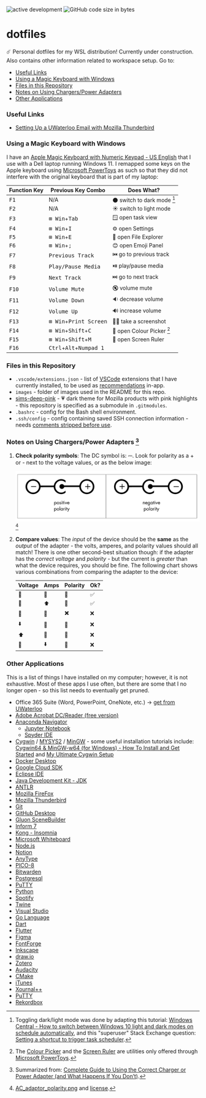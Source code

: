 ![active development](https://img.shields.io/badge/active%20dev-yes-brightgreen.svg)
![GitHub code size in bytes](https://img.shields.io/github/languages/code-size/simcard0000/dotfiles.svg)
# dotfiles
☄️ Personal dotfiles for my WSL distribution! Currently under construction. Also contains other information related to workspace setup. Go to:
* [Useful Links](#useful-links)
* [Using a Magic Keyboard with Windows](#using-a-magic-keyboard-with-windows)
* [Files in this Repository](#files-in-this-repository)
* [Notes on Using Chargers/Power Adapters](#notes-on-using-chargerspower-adapters)
* [Other Applications](#other-applications)

### Useful Links
* [Setting Up a UWaterloo Email with Mozilla Thunderbird](https://cs.uwaterloo.ca/twiki/view/CrySP/UWaterlooEmailThunderbird)

### Using a Magic Keyboard with Windows

I have an [Apple Magic Keyboard with Numeric Keypad - US English](https://www.apple.com/ca/shop/product/MQ052LL/A/magic-keyboard-with-numeric-keypad-us-english?afid=p238%7Cstr3DVrrv-dc_mtid_1870765e38482_pcrid_590109978670_pgrid_133662840134_pntwk_g_pchan_online_pexid__&cid=aos-ca-kwgo-pla---slid---product-MQ052LL/A-CA) that I use with a Dell laptop running Windows 11. I remapped some keys on the Apple keyboard using [Microsoft PowerToys](https://learn.microsoft.com/en-us/windows/powertoys/) as such so that they did not interfere with the original keyboard that is part of my laptop:

| Function Key | Previous Key Combo | Does What? |
| ------------ | ------------------ | ----- |
| <kbd>F1</kbd> | N/A | 🌑 switch to dark mode [^1] |
| <kbd>F2</kbd> | N/A | ☀️ switch to light mode |
| <kbd>F3</kbd> | <kbd>⊞ Win</kbd>+<kbd>Tab</kbd> | 🪟 open task view | 
| <kbd>F4</kbd> | <kbd>⊞ Win</kbd>+<kbd>I</kbd> | ⚙️ open Settings |
| <kbd>F5</kbd> | <kbd>⊞ Win</kbd>+<kbd>E</kbd> | 📁 open File Explorer | 
| <kbd>F6</kbd> | <kbd>⊞ Win</kbd>+<kbd>;</kbd> | 😊 open Emoji Panel |
| <kbd>F7</kbd> | <kbd>Previous Track</kbd> | ⏮️ go to previous track |
| <kbd>F8</kbd> | <kbd>Play/Pause Media</kbd> | ⏯️ play/pause media |
| <kbd>F9</kbd> | <kbd>Next Track</kbd> | ⏭️ go to next track |
| <kbd>F10</kbd> | <kbd>Volume Mute</kbd> | 🔇 volume mute |
| <kbd>F11</kbd>| <kbd>Volume Down</kbd> | 🔉 decrease volume |
| <kbd>F12</kbd> | <kbd>Volume Up</kbd> | 🔊 increase volume |
| <kbd>F13</kbd> | <kbd>⊞ Win</kbd>+<kbd>Print Screen</kbd> | 🤳🏽 take a screenshot |
| <kbd>F14</kbd> | <kbd>⊞ Win</kbd>+<kbd>Shift</kbd>+<kbd>C</kbd> | 🎨 open Colour Picker [^2] |
| <kbd>F15</kbd> | <kbd>⊞ Win</kbd>+<kbd>Shift</kbd>+<kbd>M</kbd> | 📏 open Screen Ruler |
| <kbd>F16</kbd> | <kbd>Ctrl</kbd>+<kbd>Alt</kbd>+<kbd>Numpad 1</kbd>

### Files in this Repository

* `.vscode/extensions.json` - list of [VSCode](https://code.visualstudio.com/) extensions that I have currently installed, to be used as [recommendations](https://code.visualstudio.com/docs/editor/extension-marketplace#_workspace-recommended-extensions) in-app.
* `images` - folder of images used in the README for this repo.
* [sims-deep-pink](https://github.com/simcard0000/sims-deep-pink) - 💗 dark theme for Mozilla products with pink highlights - this repository is specified as a submodule in `.gitmodules`.
* `.bashrc` - config for the Bash shell environment.
* `.ssh/config` - config containing saved SSH connection information - needs [comments stripped before use](https://github.com/getify/JSON.minify/tree/python).

### Notes on Using Chargers/Power Adapters [^3]

1. **Check polarity symbols**: The DC symbol is: ⎓. Look for polarity as a + or - next to the voltage values, or as the below image:
   
   ![polarity symbols](https://github.com/simcard0000/dotfiles/blob/main/images/AC_adaptor_polarity.png)[^4]

3. **Compare values**: The *input* of the device should be the **same** as the *output* of the adapter - the volts, amperes, and polarity values should all match! There is one other second-best situation though: if the adapter has the *correct voltage* and *polarity* - but the current is *greater* than what the device requires, you should be fine. The following chart shows various combinations from comparing the adapter to the device:

    |Voltage|Amps|Polarity|Ok?|
    |-------|----|--------|---|
    |🟰|🟰|🟰|✅|
    |🟰|⬆️|🟰|✅|
    |🟰|🟰|✖️|❌|
    |⬇️|🟰|🟰|❌|
    |⬆️|🟰|🟰|❌|
    |🟰|⬇️|🟰|❌|

### Other Applications
This is a list of things I have installed on my computer; however, it is not exhaustive. Most of these apps I use often, but there are some that I no longer open - so this list needs to eventually get pruned.

* Office 365 Suite (Word, PowerPoint, OneNote, etc.) → [get from UWaterloo](https://uwaterloo.ca/microsoft-365/)
* [Adobe Acrobat DC/Reader (free version)](https://www.adobe.com/ca/acrobat/pdf-reader.html)
* [Anaconda Navigator](https://www.anaconda.com/anaconda-navigator)
    * [Jupyter Notebook](https://jupyter.org/)
    * [Spyder IDE](https://www.spyder-ide.org/)
* [Cygwin](https://www.cygwin.com/) / [MYSYS2](https://www.msys2.org/) / [MinGW](https://www.mingw-w64.org/) - some useful installation tutorials include: [Cygwin64 & MinGW-w64 (for Windows) - How To Install and Get Started](https://www3.ntu.edu.sg/home/ehchua/programming/howto/Cygwin_HowTo.html) and [My Ultimate Cygwin Setup](https://guysherman.com/2013/11/02/my-ultimate-cygwin-setup/)
* [Docker Desktop](https://www.docker.com/products/docker-desktop/)
* [Google Cloud SDK](https://cloud.google.com/sdk)
* [Eclipse IDE](https://eclipseide.org/)
* [Java Development Kit - JDK](https://www.oracle.com/ca-en/java/technologies/downloads/)
* [ANTLR](https://www.antlr.org/)
* [Mozilla FireFox](https://www.mozilla.org/en-CA/firefox/)
* [Mozilla Thunderbird](https://www.thunderbird.net/en-CA/)
* [Git](https://git-scm.com/)
* [GitHub Desktop](https://desktop.github.com/)
* [Gluon SceneBuilder](https://gluonhq.com/products/scene-builder/)
* [Inform 7](https://ganelson.github.io/inform-website/)
* [Kong - Insomnia](https://insomnia.rest/)
* [Microsoft Whiteboard](https://www.microsoft.com/en-ca/microsoft-365/microsoft-whiteboard/digital-whiteboard-app)
* [Node.js](https://nodejs.org/en)
* [Notion](https://www.notion.so/)
* [AnyType](https://anytype.io/)
* [PICO-8](https://www.lexaloffle.com/pico-8.php)
* [Bitwarden](https://bitwarden.com/)
* [Postgresql](https://www.postgresql.org/)
* [PuTTY](https://www.putty.org/)
* [Python](https://www.python.org/)
* [Spotify](https://open.spotify.com/)
* [Twine](https://twinery.org/)
* [Visual Studio](https://visualstudio.microsoft.com/)
* [Go Language](https://go.dev/)
* [Dart](https://dart.dev/)
* [Flutter](https://flutter.dev/)
* [Figma](https://www.figma.com/)
* [FontForge](https://fontforge.org/en-US/)
* [Inkscape](https://inkscape.org/)
* [draw.io](https://app.diagrams.net/)
* [Zotero](https://www.zotero.org/)
* [Audacity](https://www.audacityteam.org/)
* [CMake](https://cmake.org/)
* [iTunes](https://support.apple.com/en-ca/HT210384)
* [Xournal++](https://xournalpp.github.io/)
* [PuTTY](https://www.chiark.greenend.org.uk/~sgtatham/putty/)
* [Rekordbox](https://rekordbox.com/en/)
  
[^1]: Toggling dark/light mode was done by adapting this tutorial: [Windows Central - How to switch between Windows 10 light and dark modes on schedule automatically](https://www.windowscentral.com/how-switch-between-light-and-dark-colors-schedule-automatically-windows-10), and this "superuser" Stack Exchange question: [Setting a shortcut to trigger task scheduler](https://superuser.com/questions/57694/setting-a-shortcut-to-trigger-task-scheduler).
[^2]: The [Colour Picker](https://learn.microsoft.com/en-us/windows/powertoys/color-picker) and the [Screen Ruler](https://learn.microsoft.com/en-us/windows/powertoys/screen-ruler) are utilities only offered through [Microsoft PowerToys](https://github.com/microsoft/PowerToys).
[^3]: Summarized from: [Complete Guide to Using the Correct Charger or Power Adapter (and What Happens If You Don’t)](https://www.groovypost.com/howto/choose-right-power-adapter-charger-phone-laptop/).
[^4]: [AC_adaptor_polarity.png](https://en.wikipedia.org/wiki/Polarity_symbols#/media/File:AC_adaptor_polarity.png) and [license](https://creativecommons.org/licenses/by-sa/3.0/).
